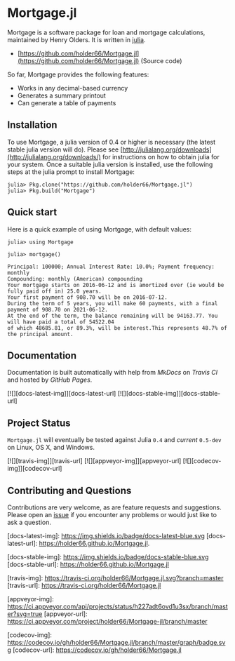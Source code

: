 
<a id='Mortgage.jl-1'></a>

# Mortgage.jl


Mortgage is a software package for loan and mortgage calculations, maintained by Henry Olders. It is written in [julia](http://www.julialang.org).


  * [https://github.com/holder66/Mortgage.jl](https://github.com/holder66/Mortgage.jl) (Source code)


So far, Mortgage provides the following features:


  * Works in any decimal-based currency
  * Generates a summary printout
  * Can generate a table of payments


<a id='Installation-1'></a>

## Installation


To use Mortgage, a julia version of 0.4 or higher is necessary (the latest stable julia version will do). Please see [http://julialang.org/downloads](http://julialang.org/downloads/) for instructions on how to obtain julia for your system. Once a suitable julia version is installed, use the following steps at the julia prompt to install Mortgage:


```
julia> Pkg.clone("https://github.com/holder66/Mortgage.jl")
julia> Pkg.build("Mortgage")
```


<a id='Quick-start-1'></a>

## Quick start


Here is a quick example of using Mortgage, with default values:


```
julia> using Mortgage

julia> mortgage()

Principal: 100000; Annual Interest Rate: 10.0%; Payment frequency: monthly
Compounding: monthly (American) compounding
Your mortgage starts on 2016-06-12 and is amortized over (ie would be fully paid off in) 25.0 years.
Your first payment of 908.70 will be on 2016-07-12.
During the term of 5 years, you will make 60 payments, with a final payment of 908.70 on 2021-06-12.
At the end of the term, the balance remaining will be 94163.77. You will have paid a total of 54522.04 
of which 48685.81, or 89.3%, will be interest.This represents 48.7% of the principal amount.
```


<a id='Documentation-1'></a>

## Documentation


Documentation is built automatically with help from *MkDocs* on *Travis CI* and hosted by *GitHub Pages*.


[![][docs-latest-img]][docs-latest-url] [![][docs-stable-img]][docs-stable-url]


<a id='Project-Status-1'></a>

## Project Status


`Mortgage.jl` will eventually be tested against Julia `0.4` and *current* `0.5-dev` on Linux, OS X, and Windows.


[![][travis-img]][travis-url] [![][appveyor-img]][appveyor-url] [![][codecov-img]][codecov-url]


<a id='Contributing-and-Questions-1'></a>

## Contributing and Questions


Contributions are very welcome, as are feature requests and suggestions. Please open an [issue][issues-url] if you encounter any problems or would just like to ask a question.


[docs-latest-img]: https://img.shields.io/badge/docs-latest-blue.svg [docs-latest-url]: https://holder66.github.io/Mortgage.jl.


[docs-stable-img]: https://img.shields.io/badge/docs-stable-blue.svg [docs-stable-url]: https://holder66.github.io/Mortgage.jl


[travis-img]: https://travis-ci.org/holder66/Mortgage.jl.svg?branch=master [travis-url]: https://travis-ci.org/holder66/Mortgage.jl


[appveyor-img]: https://ci.appveyor.com/api/projects/status/h227adt6ovd1u3sx/branch/master?svg=true [appveyor-url]: https://ci.appveyor.com/project/holder66/Mortgage-jl/branch/master


[codecov-img]: https://codecov.io/gh/holder66/Mortgage.jl/branch/master/graph/badge.svg [codecov-url]: https://codecov.io/gh/holder66/Mortgage.jl


[issues-url]: https://github.com/holder66/Mortgage.jl/issues

